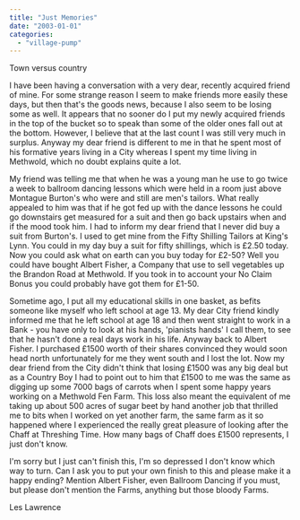 ```yaml
---
title: "Just Memories"
date: "2003-01-01"
categories: 
  - "village-pump"
---
```


Town versus country

I have been having a conversation with a very dear, recently acquired friend of mine. For some strange reason I seem to make friends more easily these days, but then that's the goods news, because I also seem to be losing some as well. It appears that no sooner do I put my newly acquired friends in the top of the bucket so to speak than some of the older ones fall out at the bottom. However, I believe that at the last count I was still very much in surplus. Anyway my dear friend is different to me in that he spent most of his formative years living in a City whereas I spent my time living in Methwold, which no doubt explains quite a lot.

My friend was telling me that when he was a young man he use to go twice a week to ballroom dancing lessons which were held in a room just above Montague Burton's who were and still are men's tailors. What really appealed to him was that if he got fed up with the dance lessons he could go downstairs get measured for a suit and then go back upstairs when and if the mood took him. I had to inform my dear friend that I never did buy a suit from Burton's. I used to get mine from the Fifty Shilling Tailors at King's Lynn. You could in my day buy a suit for fifty shillings, which is £2.50 today. Now you could ask what on earth can you buy today for £2-50? Well you could have bought Albert Fisher, a Company that use to sell vegetables up the Brandon Road at Methwold. If you took in to account your No Claim Bonus you could probably have got them for £1-50.

Sometime ago, I put all my educational skills in one basket, as befits someone like myself who left school at age 13. My dear City friend kindly informed me that he left school at age 18 and then went straight to work in a Bank - you have only to look at his hands, 'pianists hands' I call them, to see that he hasn't done a real days work in his life. Anyway back to Albert Fisher. I purchased £1500 worth of their shares convinced they would soon head north unfortunately for me they went south and I lost the lot. Now my dear friend from the City didn't think that losing £1500 was any big deal but as a Country Boy I had to point out to him that £1500 to me was the same as digging up some 7000 bags of carrots when I spent some happy years working on a Methwold Fen Farm. This loss also meant the equivalent of me taking up about 500 acres of sugar beet by hand another job that thrilled me to bits when I worked on yet another farm, the same farm as it so happened where I experienced the really great pleasure of looking after the Chaff at Threshing Time. How many bags of Chaff does £1500 represents, I just don't know.

I'm sorry but I just can't finish this, I'm so depressed I don't know which way to turn. Can I ask you to put your own finish to this and please make it a happy ending? Mention Albert Fisher, even Ballroom Dancing if you must, but please don't mention the Farms, anything but those bloody Farms.

Les Lawrence
